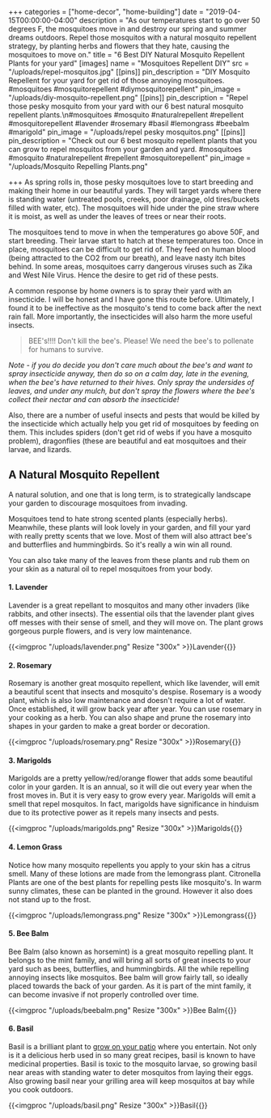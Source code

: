 +++
categories = ["home-decor", "home-building"]
date = "2019-04-15T00:00:00-04:00"
description = "As our temperatures start to go over 50 degrees F, the mosquitoes move in and destroy our spring and summer dreams outdoors.  Repel those mosquitos with a natural mosquito repellent strategy, by planting herbs and flowers that they hate, causing the mosquitoes to move on."
title = "6 Best DIY Natural Mosquito Repellent Plants for your yard"
[images]
name = "Mosquitoes Repellent DIY"
src = "/uploads/repel-mosquitos.jpg"
[[pins]]
pin_description = "DIY Mosquito Repellent for your yard for get rid of those annoying mosquitoes. #mosquitoes #mosquitorepellent #diymosquitorepellent"
pin_image = "/uploads/diy-mosquito-repellent.png"
[[pins]]
pin_description = "Repel those pesky mosquito from your yard with our 6 best natural mosquito repellent plants.\n#mosquitoes #mosquito #naturalrepellent #repellent #mosquitorepellent #lavender #rosemary #basil #lemongrass #beebalm #marigold"
pin_image = "/uploads/repel pesky mosquitos.png"
[[pins]]
pin_description = "Check out our 6 best mosquito repellent plants that you can grow to repel mosquitos from your garden and yard. #mosquitoes #mosquito #naturalrepellent #repellent #mosquitorepellent"
pin_image = "/uploads/Mosquito Repelling Plants.png"

+++
As spring rolls in, those pesky mosquitoes love to start breeding and making their home in our beautiful yards.  They will target yards where there is standing water (untreated pools, creeks, poor drainage, old tires/buckets filled with water, etc). The mosquitoes will hide under the pine straw where it is moist, as well as under the leaves of trees or near their roots.

The mosquitoes tend to move in when the temperatures go above 50F, and start breeding.  Their larvae start to hatch at these temperatures too. Once in place, mosquitoes can be difficult to get rid of. They feed on human blood (being attracted to the CO2 from our breath), and leave nasty itch bites behind.  In some areas, mosquitoes carry dangerous viruses such as Zika and West Nile Virus.  Hence the desire to get rid of these pests.

A common response by home owners is to spray their yard with an insecticide.  I will be honest and I have gone this route before.  Ultimately, I found it to be ineffective as the mosquito's tend to come back after the next rain fall.  More importantly, the insecticides will also harm the more useful insects.

> BEE's!!!!  Don't kill the bee's.  Please!  We need the bee's to pollenate for humans to survive.

_Note - if you do decide you don't care much about the bee's and want to spray insecticide anyway, then do so on a calm day, late in the evening, when the bee's have returned to their hives.  Only spray the undersides of leaves, and under any mulch, but don't spray the flowers where the bee's collect their nectar and can absorb the insecticide!_

Also, there are a number of useful insects and pests that would be killed by the insecticide which actually help you get rid of mosquitoes by feeding on them.  This includes spiders (don't get rid of webs if you have a mosquito problem), dragonflies (these are beautiful and eat mosquitoes and their larvae, and lizards.

## A Natural Mosquito Repellent

A natural solution, and one that is long term, is to strategically landscape your garden to discourage mosquitoes from invading.

Mosquitoes tend to hate strong scented plants (especially herbs).  Meanwhile, these plants will look lovely in your garden, and fill your yard with really pretty scents that we love.  Most of them will also attract bee's and butterflies and hummingbirds.  So it's really a win win all round.

You can also take many of the leaves from these plants and rub them on your skin as a natural oil to repel mosquitoes from your body.

#### 1. Lavender

Lavender is a great repellant to mosquitos and many other invaders (like rabbits, and other insects).  The essential oils that the lavender plant gives off messes with their sense of smell, and they will move on.  The plant grows gorgeous purple flowers, and is very low maintenance.

{{<imgproc "/uploads/lavender.png" Resize "300x" >}}Lavender{{</imgproc>}} 

#### 2. Rosemary

Rosemary is another great mosquito repellent, which like lavender, will emit a beautiful scent that insects and mosquito's despise.  Rosemary is a woody plant, which is also low maintenance and doesn't require a lot of water.   Once established, it will grow back year after year.  You can use rosemary in your cooking as a herb.  You can also shape and prune the rosemary into shapes in your garden to make a great border or decoration.

{{<imgproc "/uploads/rosemary.png" Resize "300x" >}}Rosemary{{</imgproc>}} 

#### 3. Marigolds

Marigolds are a pretty yellow/red/orange flower that adds some beautiful color in your garden. It is an annual, so it will die out every year when the frost moves in.  But it is very easy to grow every year.  Marigolds will emit a smell that repel mosquitos. In fact, marigolds have significance in hinduism due to its protective power as it repels many insects and pests.

{{<imgproc "/uploads/marigolds.png" Resize "300x" >}}Marigolds{{</imgproc>}} 

#### 4. Lemon Grass

Notice how many mosquito repellents you apply to your skin has a citrus smell.  Many of these lotions are made from the lemongrass plant.  Citronella Plants are one of the best plants for repelling pests like mosquito's.  In warm sunny climates, these can be planted in the ground.  However it also does not stand up to the frost.

{{<imgproc "/uploads/lemongrass.png" Resize "300x" >}}Lemongrass{{</imgproc>}} 

#### 5. Bee Balm

Bee Balm (also known as horsemint) is a great mosquito repelling plant.  It belongs to the mint family, and will bring all sorts of great insects to your yard such as bees, butterflies, and hummingbirds.  All the while repelling annoying insects like mosquitos.  Bee balm will grow fairly tall, so ideally placed towards the back of your garden.  As it is part of the mint family, it can become invasive if not properly controlled over time.

{{<imgproc "/uploads/beebalm.png" Resize "300x" >}}Bee Balm{{</imgproc>}} 

#### 6. Basil

Basil is a brilliant plant to [grow on your patio](https://www.drawbuildplay.com/blog/diy-herb-garden-planter-box/ "DIY Outdoor Herb Garden Planter") where you entertain.  Not only is it a delicious herb used in so many great recipes, basil is known to have medicinal properties.  Basil is toxic to the mosquito larvae, so growing basil near areas with standing water to deter mosquitos from laying their eggs.  Also growing basil near your grilling area will keep mosquitos at bay while you cook outdoors.

{{<imgproc "/uploads/basil.png" Resize "300x" >}}Basil{{</imgproc>}} 